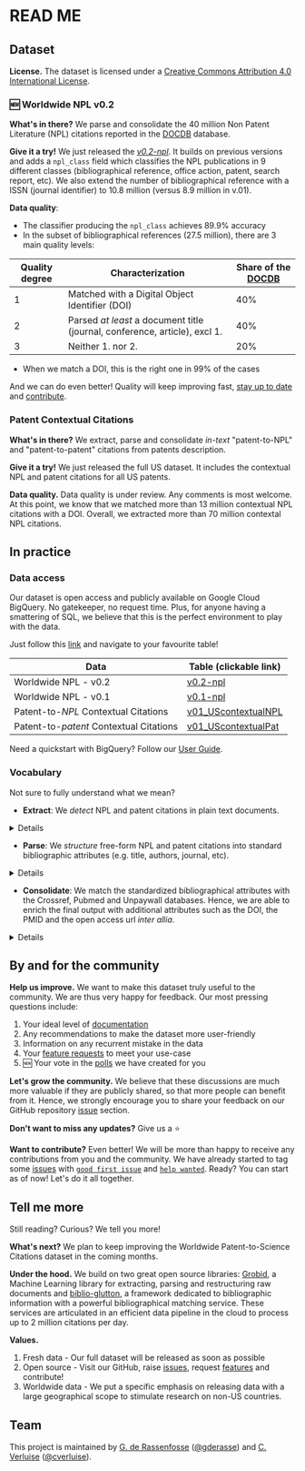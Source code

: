 [DOCDB]:https://www.epo.org/searching-for-patents/data/bulk-data-sets/docdb.html#tab-1
[user-guide]:user-guide/user-guide.md
[db]:https://console.cloud.google.com/bigquery?project=npl-parsing&p=npl-parsing&d=patcit&page=dataset
[grobid]:https://github.com/kermitt2/grobid
[biblio-glutton]:https://github.com/kermitt2/biblio-glutton
[issues-create]:https://github.com/cverluise/SciCit/issues/new/choose
[issues]:https://github.com/cverluise/SciCit/issues
[polls]:https://github.com/cverluise/SciCit/issues?q=is%3Aissue+is%3Aopen+label%3APolls
[good-first-issue]:https://github.com/cverluise/SciCit/issues?q=is%3Aissue+is%3Aopen+label%3A%22good+first+issue%22
[help-wanted]:https://github.com/cverluise/SciCit/issues?q=is%3Aissue+is%3Aopen+label%3A%22help+wanted%22
[issue-10]:https://github.com/cverluise/SciCit/issues/10
[gderasse]:https://github.com/gderasse
[gder]:http://www.gder.info/
[cverluise]:https://github.com/cverluise
[cver]:https://cverluise.github.io/
[v01]:https://console.cloud.google.com/bigquery?project=npl-parsing&p=npl-parsing&d=patcit&t=v01_npl&page=table
[v02]:https://console.cloud.google.com/bigquery?project=npl-parsing&p=npl-parsing&d=patcit&t=v02_npl&page=table
[beta-npl]:https://console.cloud.google.com/bigquery?project=npl-parsing&p=npl-parsing&d=patcit&t=beta_contextualNPL&page=table
[beta-pat]:https://console.cloud.google.com/bigquery?project=npl-parsing&p=npl-parsing&d=patcit&t=beta_contextualPat&page=table
[v01-npl]:https://console.cloud.google.com/bigquery?cloudshell=false&project=npl-parsing&p=npl-parsing&d=patcit&t=v01_UScontextualNPL&page=table
[v01-pat]:https://console.cloud.google.com/bigquery?cloudshell=false&project=npl-parsing&p=npl-parsing&d=patcit&t=v01_UScontextualPat&page=table
[US5914367A]:https://patents.google.com/patent/US5914367A/en


# READ ME

## Dataset


**License.** The dataset is licensed under a <a rel="license" href="http://creativecommons.org/licenses/by/4.0/">Creative Commons Attribution 4.0 International License</a>.


### :new: Worldwide NPL v0.2

**What's in there?** We parse and consolidate the 40 million Non Patent Literature (NPL) citations reported in the [DOCDB][DOCDB] database.


**Give it a try!** We just released the *[v0.2-npl][v02]*. It builds on previous versions and adds a `npl_class` field which classifies the NPL publications in 9 different classes (bibliographical reference, office action, patent, search report, etc). We also extend the number of bibliographical reference with a ISSN (journal identifier) to 10.8 million (versus 8.9 million in v.01).

**Data quality**:

 - The classifier producing the `npl_class` achieves 89.9% accuracy
 - In the subset of bibliographical references (27.5 million), there are 3 main quality levels:

|Quality degree| Characterization| Share of the [DOCDB][DOCDB]|
|---|---|---|
|1|Matched with a Digital Object Identifier (DOI)| 40%|
|2|Parsed *at least* a document title (journal, conference, article), excl 1.| 40%|
|3|Neither 1. nor 2.| 20%|

 - When we match a DOI, this is the right one in 99% of the cases

And we can do even better! Quality will keep improving fast, [stay up to date](#update) and [contribute](#contribute).

### Patent Contextual Citations

**What's in there?** We extract, parse and consolidate *in-text* "patent-to-NPL" and "patent-to-patent" citations from patents description.

**Give it a try!** We just released the full US dataset. It includes the contextual NPL and patent   citations for all US patents.

**Data quality.** Data quality is under review. Any comments is most welcome. At this point, we know that we matched more than 13 million contextual NPL citations with a DOI. Overall, we extracted more than 70 million contextal NPL citations.


## In practice

### Data access

Our dataset is open access and publicly available on Google Cloud BigQuery. No gatekeeper, no request time. Plus, for anyone having a smattering of SQL, we believe that this is the perfect environment to play with the data.

Just follow this [link][db] and navigate to your favourite table!

|Data| Table (clickable link)|
|---|---|
|Worldwide NPL - v0.2| [v0.2-npl][v02]|
|Worldwide NPL - v0.1| [v0.1-npl][v01]|
|Patent-to-*NPL* Contextual Citations| [v01_UScontextualNPL][v01-npl]|
|Patent-to-*patent* Contextual Citations| [v01_UScontextualPat][v01-pat]|

Need a quickstart with BigQuery? Follow our [User Guide][user-guide].


### Vocabulary

Not sure to fully understand what we mean?

- **Extract**: We *detect* NPL and patent citations in plain text documents.

<details>
Let's consider an extract from [US5914367A][US5914367A]:

> "Another disadvantage of this process is that such modified enzymes usually show low solubility in organic solvents, thereby limiting the enzyme loading to about 0.02% by weight in the final polymer products. Sea Z. Yang, D. Williams, and A. J. Russell, J. Am. Chem. Soc., 1995, vol. 117, 4843. The solubilized enzyme of this process also shows lower activity (...)"

The extraction task consists in detecting the NPL citation

> "Z. Yang, D. Williams, and A. J. Russell, J. Am. Chem. Soc., 1995, vol. 117, 4843"

</details>

- **Parse**: We *structure* free-form NPL and patent citations into standard bibliographic attributes (e.g. title, authors, journal, etc).

<details>

Let's consider the following free-form NPL citation:

>"Z. Yang, D. Williams, and A. J. Russell, J. Am. Chem. Soc., 1995, vol. 117, 4843."

The parsing task consists in structuring this sequence into standardized bibliographical attributes, e.g.:

>- `Authors`: Z. Yang, D. Williams, A. J. Russell
>- `Journal`: J. Am. Chem. Soc.
>- `Date`: 1995
>- `Volume`: 117
>- `Page`: 4843

</details>

- **Consolidate**: We match the standardized bibliographical attributes with the Crossref, Pubmed and Unpaywall databases. Hence, we are able to enrich the final output with additional attributes such as the DOI, the PMID and the open access url *inter allia*.

<details>

Let's consider the following free-form NPL citation:

>"Z. Yang, D. Williams, and A. J. Russell, J. Am. Chem. Soc., 1995, vol. 117, 4843."

Matching it with Crossref, we can consolidate the bibliographical attribute found in the text with additional attributes, e.g.:

> - `Article title`: "Activity and Stability of Enzymes Incorporated into Acrylic Polymers"
> - `Journal title`: Journal of the American Chemical Society
> - `DOI`: 10.1021/ja00122a014
> - `ISSN`: 0002-7863

</details>



## By and for the community


**Help us improve.** We want to make this dataset truly useful to the community. We are thus very happy for feedback. Our most pressing questions include:

1. Your ideal level of [documentation][issues-create]
2. Any recommendations to make the dataset more user-friendly
3. Information on any recurrent mistake in the data
4. Your [feature requests][issues-create] to meet your use-case
5. :new: Your vote in the [polls][polls] we have created for you

**Let's grow the community.** We believe that these discussions are much more valuable if they are publicly shared, so that more people can benefit from it. Hence, we strongly encourage you to share your feedback on our GitHub repository [issue][issues] section.

**Don't want to miss any updates?** Give us a :star:
<a name="update"></a>

**Want to contribute?** Even better! We will be more than happy to receive any contributions from you and the community. We have already started to tag some [issues][issues-create] with [`good first issue`][good-first-issue] and [`help wanted`][help-wanted]. Ready? You can start as of now! Let's do it all together.

<a name="contribute"></a>

## Tell me more

Still reading? Curious? We tell you more!

**What's next?** We plan to keep improving the Worldwide Patent-to-Science Citations dataset in the coming months.

**Under the hood.** We build on two great open source libraries: [Grobid][grobid], a Machine Learning library for extracting, parsing and restructuring raw documents and [biblio-glutton][biblio-glutton], a framework dedicated to bibliographic information with a powerful bibliographical matching service. These services are articulated in an efficient data pipeline in the cloud to process up to 2 million citations per day.

**Values.**

1. Fresh data - Our full dataset will be released as soon as possible
2. Open source - Visit our GitHub, raise [issues][issues-create], request [features][issues-create] and contribute!
3. Worldwide data - We put a specific emphasis on releasing data with a large geographical scope to stimulate research on non-US countries.

## Team

This project is maintained by [G. de Rassenfosse][gder] ([@gderasse][gderasse]) and [C. Verluise][cver] ([@cverluise][cverluise]).

